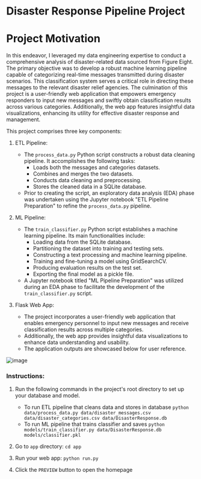 # Disaster Response Pipeline Project

# Project Motivation
In this endeavor, I leveraged my data engineering expertise to conduct a comprehensive analysis of disaster-related data sourced from Figure Eight. The primary objective was to develop a robust machine learning pipeline capable of categorizing real-time messages transmitted during disaster scenarios. This classification system serves a critical role in directing these messages to the relevant disaster relief agencies. The culmination of this project is a user-friendly web application that empowers emergency responders to input new messages and swiftly obtain classification results across various categories. Additionally, the web app features insightful data visualizations, enhancing its utility for effective disaster response and management.

This project comprises three key components:

1. ETL Pipeline:
   - The `process_data.py` Python script constructs a robust data cleaning pipeline. It accomplishes the following tasks:
     - Loads both the messages and categories datasets.
     - Combines and merges the two datasets.
     - Conducts data cleaning and preprocessing.
     - Stores the cleaned data in a SQLite database.
   - Prior to creating the script, an exploratory data analysis (EDA) phase was undertaken using the Jupyter notebook "ETL Pipeline Preparation" to refine the `process_data.py` pipeline.

2. ML Pipeline:
   - The `train_classifier.py` Python script establishes a machine learning pipeline. Its main functionalities include:
     - Loading data from the SQLite database.
     - Partitioning the dataset into training and testing sets.
     - Constructing a text processing and machine learning pipeline.
     - Training and fine-tuning a model using GridSearchCV.
     - Producing evaluation results on the test set.
     - Exporting the final model as a pickle file.
   - A Jupyter notebook titled "ML Pipeline Preparation" was utilized during an EDA phase to facilitate the development of the `train_classifier.py` script.

3. Flask Web App:
   - The project incorporates a user-friendly web application that enables emergency personnel to input new messages and receive classification results across multiple categories.
   - Additionally, the web app provides insightful data visualizations to enhance data understanding and usability.
   - The application outputs are showcased below for user reference.

![image](https://github.com/quangnnb/udacity_data_scientist_project_2/assets/21145236/f2724392-fe5c-4d53-bb0d-67b2a1ca93e8)

### Instructions:
1. Run the following commands in the project's root directory to set up your database and model.

    - To run ETL pipeline that cleans data and stores in database
        `python data/process_data.py data/disaster_messages.csv data/disaster_categories.csv data/DisasterResponse.db`
    - To run ML pipeline that trains classifier and saves
        `python models/train_classifier.py data/DisasterResponse.db models/classifier.pkl`

2. Go to `app` directory: `cd app`

3. Run your web app: `python run.py`

4. Click the `PREVIEW` button to open the homepage
